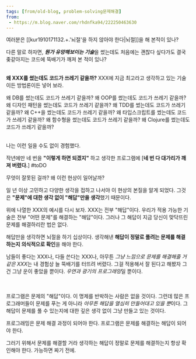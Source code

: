 ```yaml
---
tags: [from/old-blog, problem-solving문제해결]
from:
 - https://m.blog.naver.com/rhdnfka94/222250463630
---
```

여러분은 [[kur1910171132.+.'뇌절'을 하지 않아야 한다|뇌절]]을 해 본적이 있나?


다른 말로 하자면, ***뭔가 유망해보이는 기술***을 썼는데도
처음에는 괜찮다 싶다가도 결국 좆같아지는 코드에 뚝배기가 깨져 본 적이 있나?

\
**왜 XXX를 썼는데도 코드가 쓰레기 같을까?**
XXX에 지금 최고라고 생각하고 있는 기술이든 방법론이든 넣어 보라.

왜 DB를 썼는데도 코드가 쓰레기 같을까?
왜 OOP를 썼는데도 코드가 쓰레기 같을까?
왜 디자인 패턴을 썼는데도 코드가 쓰레기 같을까?
왜 TDD를 썼는데도 코드가 쓰레기 같을까?
왜 C++을 썼는데도 코드가 쓰레기 같을까?
왜 타입스크립트를 썼는데도 코드가 쓰레기 같을까?
왜 함수형을 썼는데도 코드가 쓰레기 같을까?
왜 Clojure를 썼는데도 코드가 쓰레기 같을까?

\
나는 이런 일을 수도 없이 경험했다. 

작년에만 네 번을 **"이렇게 하면 되겠지"** 하고 생각한 프로그램에 
[**네 번 다 대가리가 깨져 버렸다.**] #toDO 

무엇이 잘못된 걸까?
왜 이런 현상이 일어날까?

일 년 이상 고민하고 다양한 생각을 접하고 나서야 이 현상의 본질을 알게 되었다.
그것은 **"문제"에 대한 생각 없이 "해답"만을 생각**했기 때문이다.

위에 나열한 XXX의 예시를 다시 보자. XXX는 전부 "해답"이다.
우리가 적용 가능한 기술은 전부 "어떤 문제"를 해결하는 "해답"이다.
그러나 그 해답이 지금 당신이 맞닥뜨린 문제를 해결하리란 법은 없다.

해답만을 생각하면 뇌절을 하기 십상이다.
생각해낸 **해답이 정말로 풀려는 문제를 해결하는지 의식적으로 확인**을 해야 한다.

남들이 좋다는 XXX나, 다들 쓴다는 XXX나, 아무튼 *그냥 느낌으로 문제를 해결해줄 거 같은 XXX*는
내 경험상 늘 뚝배기를 터뜨려 버렸다. 
그걸 적용해서 잘 된다고 해봤자 그건 그냥 운이 좋았을 뿐이다.
*우연과 광기의 프로그래밍*일 뿐이다.

\
\
프로그램은 문제의 "해답"이다. 이 명제를 반박하는 사람은 없을 것이다.
그런데 많은 프로그래머들이 문제를 푸는 게 아니라 *아무튼 해답을 열심히 만들어대고 있을 뿐*이다.
그 해답이 문제를 풀 수 있는지에 대한 깊은 생각 없이 그냥 만들고 있는 것이다.

프로그래밍은 문제 해결 과정이 되어야 한다. 
프로그램은 문제를 해결하는 해답이 되어야 한다.

그러기 위해서 문제를 해결할 거라 생각하는 해답이 
정말로 문제를 해결하는지 항상 확인해야 한다. 
가능하면 짜기 전에.

